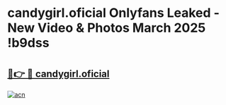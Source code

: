 # candygirl.oficial Onlyfans Leaked - New Video & Photos March 2025 !b9dss

# <h2><a href="https://friwuz.iuczelnia.edu.pl?title=candygirl.oficial&ref=b9dss">🔗👉 🔴 candygirl.oficial</a></h2>

[![acn](https://github.com/user-attachments/assets/0f9c940e-d8b0-45ae-aac7-cd30a18b3e1c)](https://friwuz.iuczelnia.edu.pl?title=candygirl.oficial&ref=b9dss)

